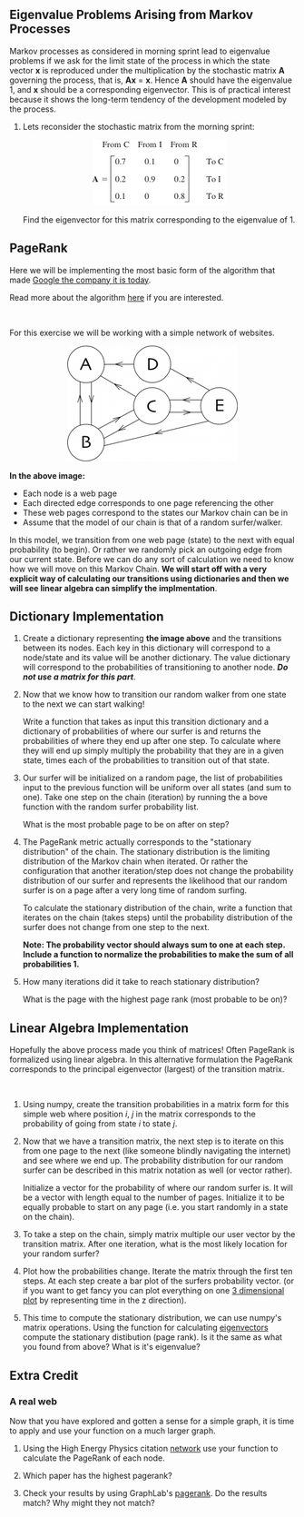 ## Eigenvalue Problems Arising from Markov Processes

Markov processes as considered in morning sprint lead to eigenvalue problems if
we ask for the limit state of the process in which the state vector **x** is
reproduced under the multiplication by the stochastic matrix **A** governing
the process, that is, **Ax** = **x**. Hence **A** should have the eigenvalue 1,
and **x** should be a corresponding eigenvector. This is of practical interest
because it shows the long-term tendency of the development modeled by the process.

1. Lets reconsider the stochastic matrix from the morning sprint:

   <div align="center">
    <img src="images/transition_matix_A.png">
   </div>

   Find the eigenvector for this matrix corresponding to the eigenvalue of 1.

## PageRank

Here we will be implementing the most basic form of the algorithm that made
[Google the company it is today](http://en.wikipedia.org/wiki/PageRank).

Read more about the algorithm
[here](http://books.google.com/books/p/princeton?id=5o_K4rri1CsC&printsec=frontcover&source=gbs_ViewAPI&hl=en#v=onepage&q&f=false)
if you are interested.

<br>

For this exercise we will be working with a simple network of websites.

   <div align="center">
    <img src="images/pageweb.png">
   </div>

**In the above image:**

- Each node is a web page
- Each directed edge corresponds to one page referencing the other
- These web pages correspond to the states our Markov chain can be in
- Assume that the model of our chain is that of a random surfer/walker.

In this model, we transition from one web page (state) to the next with
equal probability (to begin).  Or rather we randomly pick an outgoing edge
from our current state.  Before we can do any sort of calculation we need to
know how we will move on this Markov Chain. **We will start off with a very
explicit way of calculating our transitions using dictionaries and then we
will see linear algebra can simplify the implmentation**.

## Dictionary Implementation

1. Create a dictionary representing **the image above** and the transitions
   between its nodes. Each key in this dictionary will correspond to a
   node/state and its value will be another dictionary.
   The value dictionary will correspond to the probabilities of transitioning
   to another node. _**Do not use a matrix for this part**_.

2. Now that we know how to transition our random walker from one state to the
   next we can start walking!

   Write a function that takes as input this transition dictionary and a
   dictionary of probabilities of where our surfer is and returns the
   probabilities of where they end up after one step.  To calculate where they
   will end up simply multiply the probability that they are in a given state,
   times each of the probabilities to transition out of that state.

3. Our surfer will be initialized on a random page, the list of probabilities
   input to the previous function will be uniform over all states
   (and sum to one).  Take one step on the chain (iteration) by running the a
   bove function with the random surfer probability list.

   What is the most probable page to be on after on step?

4. The PageRank metric actually corresponds to the "stationary distribution" of
   the chain. The stationary distribution is the limiting distribution of the
   Markov chain when iterated. Or rather the configuration that another
   iteration/step does not change the probability distribution of our surfer and
   represents the likelihood that our random surfer is on a page after a very
   long time of random surfing.

   To calculate the stationary distribution of the chain, write a function that
   iterates on the chain (takes steps) until the probability distribution of the
   surfer does not change from one step to the next.

   **Note: The probability vector should always sum to one at each step. Include
   a function to normalize the probabilities to make the sum of all probabilities
   1.**

5. How many iterations did it take to reach stationary distribution?

   What is the page with the highest page rank (most probable to be on)?


## Linear Algebra Implementation

Hopefully the above process made you think of matrices! Often PageRank is
formalized using linear algebra. In this alternative formulation the PageRank
corresponds to the principal eigenvector (largest) of the transition matrix.

<br>

1. Using numpy, create the transition probabilities in a matrix form for this
   simple web where position _i_, _j_ in the matrix corresponds to the
   probability of going from state _i_ to state _j_.


2. Now that we have a transition matrix, the next step is to iterate on this
   from one page to the next (like someone blindly navigating the internet) and
   see where we end up. The probability distribution for our random surfer can
   be described in this matrix notation as well (or vector rather).

   Initialize a vector for the probability of where our random surfer is.
   It will be a vector with length equal to the number of pages.
   Initialize it to be equally probable to start on any page
   (i.e. you start randomly in a state on the chain).

3. To take a step on the chain, simply matrix multiple our user vector by the
   transition matrix.
   After one iteration, what is the most likely location for your random surfer?

4. Plot how the probabilities change.
   Iterate the matrix through the first ten steps.
   At each step create a bar plot of the surfers probability vector.
   (or if you want to get fancy you can plot everything on one
   [3 dimensional plot](http://matplotlib.org/mpl_toolkits/mplot3d/tutorial.html)
   by representing time in the z direction).

5. This time to compute the stationary distribution, we can use numpy's
   matrix operations. Using the function for calculating [eigenvectors](http://docs.scipy.org/doc/numpy/reference/generated/numpy.linalg.eig.html) compute the
   stationary distibution (page rank).  Is it the same as what you found
   from above?  What is it's eigenvalue?

## Extra Credit

### A real web

Now that you have explored and gotten a sense for a simple graph, it is time to apply and use your function on a much larger graph.

1. Using the High Energy Physics citation [network](http://snap.stanford.edu/data/cit-HepTh.html)
   use your function to calculate the PageRank of each node.

2. Which paper has the highest pagerank?

3. Check your results by using GraphLab's [pagerank](http://graphlab.com/products/create/docs/graphlab.toolkits.graph_analytics.html#pagerank).
   Do the results match?  Why might they not match?

